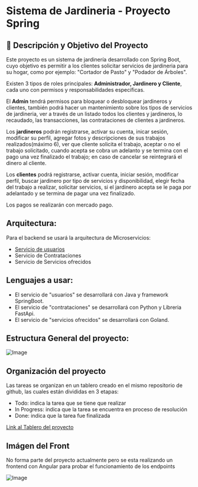 # Sistema de Jardineria - Proyecto Spring

## 📄 Descripción y Objetivo del Proyecto

Este proyecto es un sistema de jardinería desarrollado con Spring Boot, cuyo objetivo es permitir a los clientes solicitar
servicios de jardineria para su hogar, como por ejemplo: "Cortador de Pasto" y "Podador de Árboles".

Existen 3 tipos de roles principales: **Administrador, Jardinero y Cliente**, cada uno con permisos y responsabilidades específicas.

El **Admin** tendrá permisos para bloquear o desbloquear jardineros y clientes, también podrá hacer un mantenimiento sobre los tipos de servicios de jardineria,
ver a través de un listado todos los clientes y jardineros, lo recaudado, las transacciones, las contrataciones de clientes a jardineros.

Los **jardineros** podrán registrarse, activar su cuenta, inicar sesión, modificar su perfil, agregar fotos y descripciones de sus trabajos realizados(máximo 6),
ver que cliente solicita el trabajo, aceptar o no el trabajo solicitado, cuando acepta se cobra un adelanto y se termina con el pago una vez finalizado el trabajo;
en caso de cancelar se reintegrará el dinero al cliente.

Los **clientes** podrá registrarse, activar cuenta, iniciar sesión, modificar perfil, buscar jardinero por tipo de servicios y disponibilidad, elegir fecha del trabajo a realizar,
solicitar servicios, si el jardinero acepta se le paga por adelantado y se termina de pagar una vez finalizado.

Los pagos se realizarán con mercado pago.

## Arquitectura:
Para el backend se usará la arquitectura de Microservicios:
- [Servicio de usuarios ](https://github.com/ctnfimac/spring_cicd)
- Servicio de Contrataciones
- Servicio de Servicios ofrecidos

## Lenguajes a usar:
- El servicio de "usuarios" se desarrollará con Java y framework SpringBoot.
- El servicio de "contrataciones" se desarrollará con Python y Libreria FastApi.
- El servicio de "servicios ofrecidos" se desarrollará con Goland.

## Estructura General del proyecto:
![Image](https://github.com/user-attachments/assets/ebb9b47b-3dd2-4147-9bea-ffb3ab94d52d)

## Organización del proyecto
Las tareas se organizan en un tablero creado en el mismo repositorio de github, las cuales están divididas
en 3 etapas: 
- Todo: indica la tarea que se tiene que realizar
- In Progress: indica que la tarea se encuentra en proceso de resolución
- Done: indica que la tarea fue finalizada

[Link al Tablero del proyecto](https://github.com/users/ctnfimac/projects/1)

## Imágen del Front
No forma parte del proyecto actualmente pero se esta realizando un frontend con Angular para probar el funcionamiento
de los endpoints

![Image](https://github.com/user-attachments/assets/03ba125b-d5e5-4d85-921c-1bf93685a3cb)